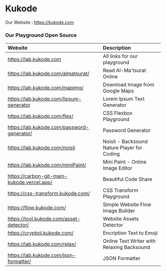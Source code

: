 # Kukode 

Our Website : https://kukode.com

### Our Playground Open Source

| Website | Description |
|:------- |:------------|
| https://lab.kukode.com | All links for our playground |
| https://lab.kukode.com/almatsurat/ | Read Al-Ma'tsurat Online |
| https://lab.kukode.com/mapimg/ | Download Image from Google Maps |
| https://lab.kukode.com/lipsum-generator | Lorem Ipsum Text Generator |
| https://lab.kukode.com/flex/ | CSS Flexbox Playground |
| https://lab.kukode.com/password-generator/ | Password Generator |
| https://lab.kukode.com/noisli | Noisli - Backsound Nature Player for Coding |
| https://lab.kukode.com/miniPaint/ | Mini Paint - Online Image Editor |
| https://carbon-git-main-kukode.vercel.app/ | Beautiful Code Share |
| https://css-transform.kukode.com/ | CSS Transform Playground |
| https://flow.kukode.com/ | Simple Website Flow Image Builder |
| https://tool.kukode.com/asset-detector/ | Website Assets Detector |
| https://cryptoji.kukode.com/ | Encription Text to Emoji |
| https://lab.kukode.com/relax/ | Online Text Writer with Relaxing Backsound |
| https://lab.kukode.com/json-formatter/ | JSON Formatter |
